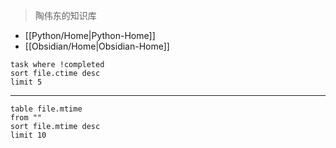 


>陶伟东的知识库

- [[Python/Home|Python-Home]]
- [[Obsidian/Home|Obsidian-Home]]






```dataview
task where !completed
sort file.ctime desc
limit 5
```



---


```dataview
table file.mtime
from ""
sort file.mtime desc
limit 10

```